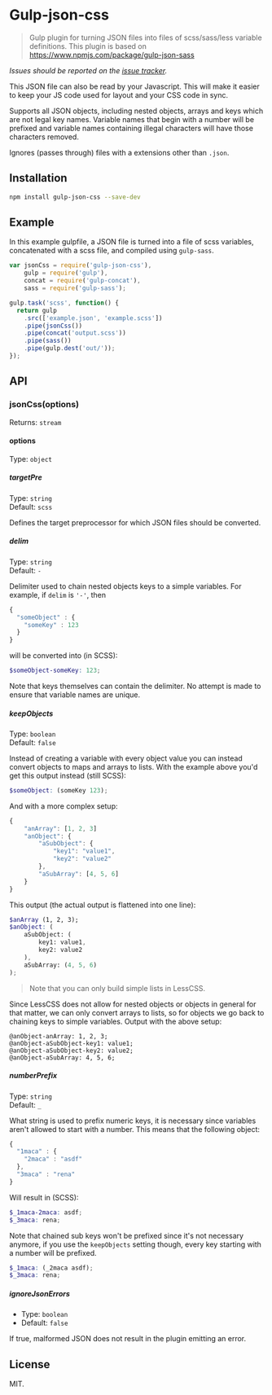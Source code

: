 # Gulp-json-css

> Gulp plugin for turning JSON files into files of scss/sass/less variable definitions. This plugin is based on https://www.npmjs.com/package/gulp-json-sass

*Issues should be reported on the [issue tracker](https://github.com/SimonHarte/gulp-json-scss/issues).*

This JSON file can also be read by your Javascript. This will make it easier to keep your JS code used for layout and your CSS code in sync.

Supports all JSON objects, including nested objects, arrays and keys which are not legal key names.
Variable names that begin with a number will be prefixed and variable names containing illegal characters will have those characters removed.

Ignores (passes through) files with a extensions other than `.json`.

## Installation

```sh
npm install gulp-json-css --save-dev
```

## Example

In this example gulpfile, a JSON file is turned into a file of scss variables, concatenated with a scss file, and compiled using `gulp-sass`.

```js
var jsonCss = require('gulp-json-css'),
    gulp = require('gulp'),
    concat = require('gulp-concat'),
    sass = require('gulp-sass');

gulp.task('scss', function() {
  return gulp
    .src(['example.json', 'example.scss'])
    .pipe(jsonCss())
    .pipe(concat('output.scss'))
    .pipe(sass())
    .pipe(gulp.dest('out/'));
});
```

## API

### jsonCss(options)

Returns: `stream`

#### options

Type: `object`

##### targetPre

Type: `string`  
Default: `scss`

Defines the target preprocessor for which JSON files should be converted.

##### delim

Type: `string`  
Default: `-`

Delimiter used to chain nested objects keys to a simple variables. For example, if `delim` is `'-'`, then

```js
{
  "someObject" : {
    "someKey" : 123
  }
}
```

will be converted into (in SCSS):

```scss
$someObject-someKey: 123;
```

Note that keys themselves can contain the delimiter.
No attempt is made to ensure that variable names are unique.

##### keepObjects

Type: `boolean`  
Default: `false`

Instead of creating a variable with every object value you can instead convert objects to maps and arrays to lists.
With the example above you'd get this output instead (still SCSS):

```scss
$someObject: (someKey 123);
```

And with a more complex setup:

```js
{
	"anArray": [1, 2, 3]
	"anObject": {
		"aSubObject": {
			"key1": "value1",
			"key2": "value2"
		},
		"aSubArray": [4, 5, 6]
	}
}
```

This output (the actual output is flattened into one line):

```scss
$anArray (1, 2, 3);
$anObject: (
	aSubObject: (
		key1: value1,
		key2: value2
	),
	aSubArray: (4, 5, 6)
);
```

> Note that you can only build simple lists in LessCSS.

Since LessCSS does not allow for nested objects or objects in general for that matter,
we can only convert arrays to lists, so for objects we go back to chaining keys to simple variables.
Output with the above setup:

```less
@anObject-anArray: 1, 2, 3;
@anObject-aSubObject-key1: value1;
@anObject-aSubObject-key2: value2;
@anObject-aSubArray: 4, 5, 6;
```

##### numberPrefix

Type: `string`  
Default: `_`

What string is used to prefix numeric keys,
it is necessary since variables aren't allowed to start with a number.
This means that the following object:

```js
{
  "1maca" : {
    "2maca" : "asdf"
  },
  "3maca" : "rena"
}
```

Will result in (SCSS):

```scss
$_1maca-2maca: asdf;
$_3maca: rena;
```

Note that chained sub keys won't be prefixed since it's not necessary anymore,
if you use the `keepObjects` setting though, every key starting with a number will be prefixed.

```scss
$_1maca: (_2maca asdf);
$_3maca: rena;
```

##### ignoreJsonErrors

- Type: `boolean`  
- Default: `false`

If true, malformed JSON does not result in the plugin emitting an error.

## License

MIT.